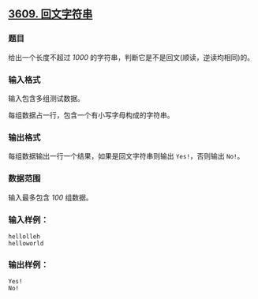 ## [3609. 回文字符串](https://www.acwing.com/problem/content/3612/)

### 题目

给出一个长度不超过 *1000* 的字符串，判断它是不是回文(顺读，逆读均相同)的。

### 输入格式

输入包含多组测试数据。

每组数据占一行，包含一个有小写字母构成的字符串。

### 输出格式

每组数据输出一行一个结果，如果是回文字符串则输出 `Yes!`，否则输出 `No!`。

### 数据范围

输入最多包含 *100* 组数据。

### 输入样例：

```
hellolleh
helloworld
```

### 输出样例：

```
Yes!
No!
```
